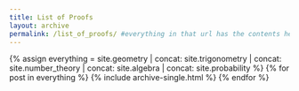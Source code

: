 ```yaml
---
title: List of Proofs
layout: archive
permalink: /list_of_proofs/ #everything in that url has the contents here
---
```



{% assign everything = site.geometry | concat: site.trigonometry | concat: site.number_theory | concat: site.algebra | concat: site.probability %}
{% for post in everything %}
  {% include archive-single.html %}
{% endfor %}